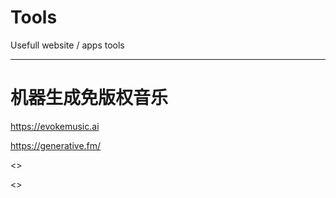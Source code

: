 # Tools
Usefull website / apps tools


***

# 机器生成免版权音乐

<https://evokemusic.ai>


<https://generative.fm/>


<>

<>




